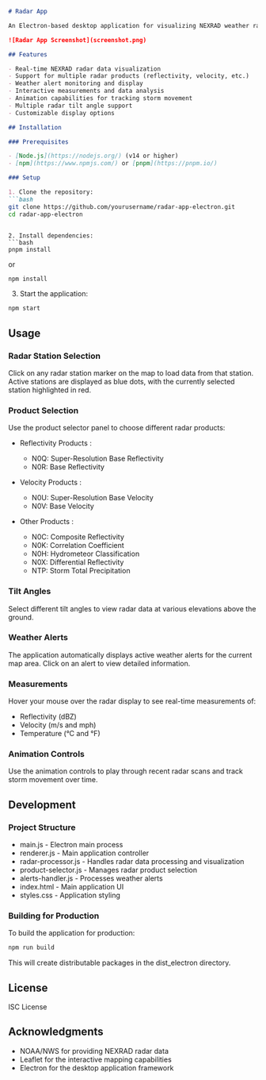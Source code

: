 ```markdown
# Radar App

An Electron-based desktop application for visualizing NEXRAD weather radar data across the United States.

![Radar App Screenshot](screenshot.png)

## Features

- Real-time NEXRAD radar data visualization
- Support for multiple radar products (reflectivity, velocity, etc.)
- Weather alert monitoring and display
- Interactive measurements and data analysis
- Animation capabilities for tracking storm movement
- Multiple radar tilt angle support
- Customizable display options

## Installation

### Prerequisites

- [Node.js](https://nodejs.org/) (v14 or higher)
- [npm](https://www.npmjs.com/) or [pnpm](https://pnpm.io/)

### Setup

1. Clone the repository:
```bash
git clone https://github.com/yourusername/radar-app-electron.git
cd radar-app-electron
 ```
```

2. Install dependencies:
```bash
pnpm install
 ```

or

```bash
npm install
 ```

3. Start the application:
```bash
npm start
 ```

## Usage
### Radar Station Selection
Click on any radar station marker on the map to load data from that station. Active stations are displayed as blue dots, with the currently selected station highlighted in red.

### Product Selection
Use the product selector panel to choose different radar products:

- Reflectivity Products :
  
  - N0Q: Super-Resolution Base Reflectivity
  - N0R: Base Reflectivity
- Velocity Products :
  
  - N0U: Super-Resolution Base Velocity
  - N0V: Base Velocity
- Other Products :
  
  - N0C: Composite Reflectivity
  - N0K: Correlation Coefficient
  - N0H: Hydrometeor Classification
  - N0X: Differential Reflectivity
  - NTP: Storm Total Precipitation
### Tilt Angles
Select different tilt angles to view radar data at various elevations above the ground.

### Weather Alerts
The application automatically displays active weather alerts for the current map area. Click on an alert to view detailed information.

### Measurements
Hover your mouse over the radar display to see real-time measurements of:

- Reflectivity (dBZ)
- Velocity (m/s and mph)
- Temperature (°C and °F)
### Animation Controls
Use the animation controls to play through recent radar scans and track storm movement over time.

## Development
### Project Structure
- main.js - Electron main process
- renderer.js - Main application controller
- radar-processor.js - Handles radar data processing and visualization
- product-selector.js - Manages radar product selection
- alerts-handler.js - Processes weather alerts
- index.html - Main application UI
- styles.css - Application styling
### Building for Production
To build the application for production:

```bash
npm run build
 ```

This will create distributable packages in the dist_electron directory.

## License
ISC License

## Acknowledgments
- NOAA/NWS for providing NEXRAD radar data
- Leaflet for the interactive mapping capabilities
- Electron for the desktop application framework
